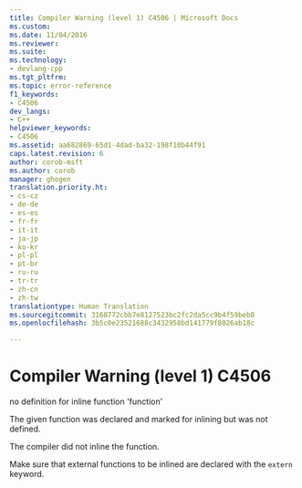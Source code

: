 ```yaml
---
title: Compiler Warning (level 1) C4506 | Microsoft Docs
ms.custom: 
ms.date: 11/04/2016
ms.reviewer: 
ms.suite: 
ms.technology:
- devlang-cpp
ms.tgt_pltfrm: 
ms.topic: error-reference
f1_keywords:
- C4506
dev_langs:
- C++
helpviewer_keywords:
- C4506
ms.assetid: aa682869-65d1-4dad-ba32-198f10b44f91
caps.latest.revision: 6
author: corob-msft
ms.author: corob
manager: ghogen
translation.priority.ht:
- cs-cz
- de-de
- es-es
- fr-fr
- it-it
- ja-jp
- ko-kr
- pl-pl
- pt-br
- ru-ru
- tr-tr
- zh-cn
- zh-tw
translationtype: Human Translation
ms.sourcegitcommit: 3168772cbb7e8127523bc2fc2da5cc9b4f59beb8
ms.openlocfilehash: 3b5c0e23521688c3432958bd141779f8026ab18c

---
```

# Compiler Warning (level 1) C4506
no definition for inline function 'function'  
  
 The given function was declared and marked for inlining but was not defined.  
  
 The compiler did not inline the function.  
  
 Make sure that external functions to be inlined are declared with the `extern` keyword.


<!--HONumber=Jan17_HO2-->


